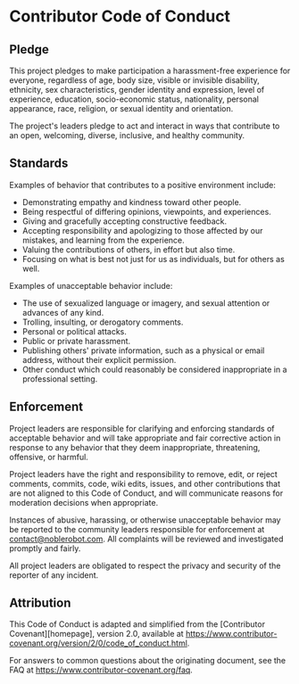 # Contributor Code of Conduct

## Pledge

This project pledges to make participation a harassment-free experience for everyone, regardless of age, body size, visible or invisible disability, ethnicity, sex characteristics, gender identity and expression, level of experience, education, socio-economic status, nationality, personal appearance, race, religion, or sexual identity and orientation.

The project's leaders pledge to act and interact in ways that contribute to an open, welcoming, diverse, inclusive, and healthy community.

## Standards

Examples of behavior that contributes to a positive environment include:

* Demonstrating empathy and kindness toward other people.
* Being respectful of differing opinions, viewpoints, and experiences.
* Giving and gracefully accepting constructive feedback.
* Accepting responsibility and apologizing to those affected by our mistakes, and learning from the experience.
* Valuing the contributions of others, in effort but also time.
* Focusing on what is best not just for us as individuals, but for others as well.

Examples of unacceptable behavior include:

* The use of sexualized language or imagery, and sexual attention or advances of any kind.
* Trolling, insulting, or derogatory comments.
* Personal or political attacks.
* Public or private harassment.
* Publishing others' private information, such as a physical or email address, without their explicit permission.
* Other conduct which could reasonably be considered inappropriate in a professional setting.

## Enforcement

Project leaders are responsible for clarifying and enforcing standards of acceptable behavior and will take appropriate and fair corrective action in response to any behavior that they deem inappropriate, threatening, offensive, or harmful.

Project leaders have the right and responsibility to remove, edit, or reject comments, commits, code, wiki edits, issues, and other contributions that are not aligned to this Code of Conduct, and will communicate reasons for moderation decisions when appropriate.

Instances of abusive, harassing, or otherwise unacceptable behavior may be reported to the community leaders responsible for enforcement at contact@noblerobot.com. All complaints will be reviewed and investigated promptly and fairly.

All project leaders are obligated to respect the privacy and security of the reporter of any incident.

## Attribution

This Code of Conduct is adapted and simplified from the [Contributor Covenant][homepage], version 2.0, available at https://www.contributor-covenant.org/version/2/0/code_of_conduct.html.

For answers to common questions about the originating document, see the FAQ at https://www.contributor-covenant.org/faq.
